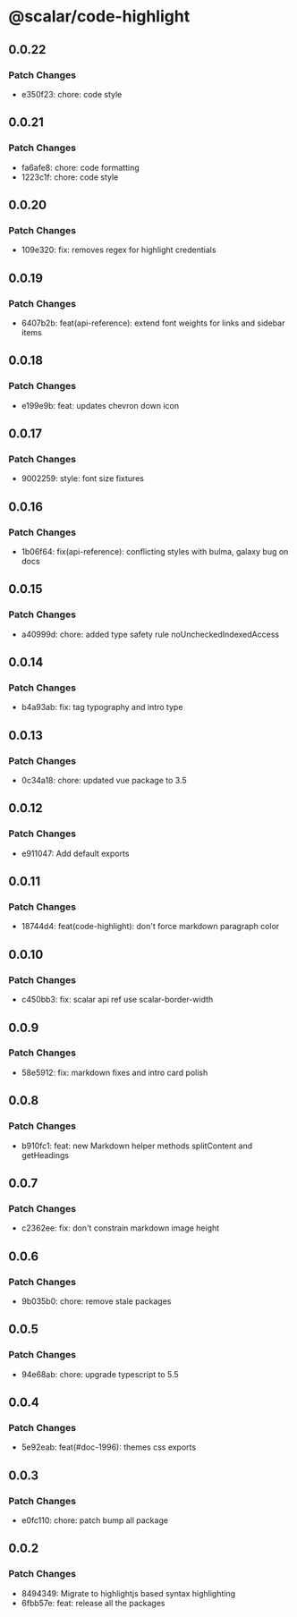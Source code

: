 # @scalar/code-highlight

## 0.0.22

### Patch Changes

- e350f23: chore: code style

## 0.0.21

### Patch Changes

- fa6afe8: chore: code formatting
- 1223c1f: chore: code style

## 0.0.20

### Patch Changes

- 109e320: fix: removes regex for highlight credentials

## 0.0.19

### Patch Changes

- 6407b2b: feat(api-reference): extend font weights for links and sidebar items

## 0.0.18

### Patch Changes

- e199e9b: feat: updates chevron down icon

## 0.0.17

### Patch Changes

- 9002259: style: font size fixtures

## 0.0.16

### Patch Changes

- 1b06f64: fix(api-reference): conflicting styles with bulma, galaxy bug on docs

## 0.0.15

### Patch Changes

- a40999d: chore: added type safety rule noUncheckedIndexedAccess

## 0.0.14

### Patch Changes

- b4a93ab: fix: tag typography and intro type

## 0.0.13

### Patch Changes

- 0c34a18: chore: updated vue package to 3.5

## 0.0.12

### Patch Changes

- e911047: Add default exports

## 0.0.11

### Patch Changes

- 18744d4: feat(code-highlight): don't force markdown paragraph color

## 0.0.10

### Patch Changes

- c450bb3: fix: scalar api ref use scalar-border-width

## 0.0.9

### Patch Changes

- 58e5912: fix: markdown fixes and intro card polish

## 0.0.8

### Patch Changes

- b910fc1: feat: new Markdown helper methods splitContent and getHeadings

## 0.0.7

### Patch Changes

- c2362ee: fix: don't constrain markdown image height

## 0.0.6

### Patch Changes

- 9b035b0: chore: remove stale packages

## 0.0.5

### Patch Changes

- 94e68ab: chore: upgrade typescript to 5.5

## 0.0.4

### Patch Changes

- 5e92eab: feat(#doc-1996): themes css exports

## 0.0.3

### Patch Changes

- e0fc110: chore: patch bump all package

## 0.0.2

### Patch Changes

- 8494349: Migrate to highlightjs based syntax highlighting
- 6fbb57e: feat: release all the packages
